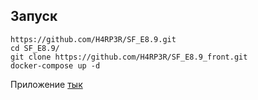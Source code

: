 ## Запуск
```
https://github.com/H4RP3R/SF_E8.9.git
cd SF_E8.9/
git clone https://github.com/H4RP3R/SF_E8.9_front.git
docker-compose up -d
```
Приложение [тык](http://localhost:8080/)  
